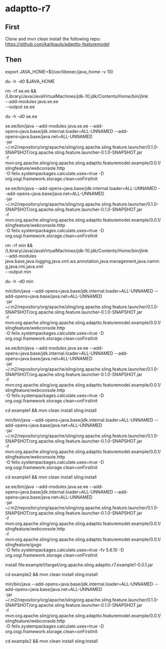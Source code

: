 # adaptto-r7

## First

Clone and mvn clean install the following repo: https://github.com/karlpauls/adaptto-featuremodel

## Then

export JAVA_HOME=$(/usr/libexec/java_home -v 10)

du -h -d0 $JAVA_HOME

rm -rf se.ee && \
/Library/Java/JavaVirtualMachines/jdk-10.jdk/Contents/Home/bin/jlink \
  --add-modules java.se.ee \
  --output se.ee

du -h -d0 se.ee

se.ee/bin/java --add-modules java.se.ee --add-opens=java.base/jdk.internal.loader=ALL-UNNAMED --add-opens=java.base/java.net=ALL-UNNAMED \
  -jar ~/.m2/repository/org/apache/sling/org.apache.sling.feature.launcher/0.1.0-SNAPSHOT/org.apache.sling.feature.launcher-0.1.0-SNAPSHOT.jar \
  -f mvn:org.apache.sling/org.apache.sling.adaptto.featuremodel.example/0.0.1/slingfeature/webconsole.http \
  -D felix.systempackages.calculate.uses=true -D org.osgi.framework.storage.clean=onFirstInit

se.ee/bin/java --add-opens=java.base/jdk.internal.loader=ALL-UNNAMED --add-opens=java.base/java.net=ALL-UNNAMED \
  -jar ~/.m2/repository/org/apache/sling/org.apache.sling.feature.launcher/0.1.0-SNAPSHOT/org.apache.sling.feature.launcher-0.1.0-SNAPSHOT.jar \
  -f mvn:org.apache.sling/org.apache.sling.adaptto.featuremodel.example/0.0.1/slingfeature/webconsole.http \
  -D felix.systempackages.calculate.uses=true -D org.osgi.framework.storage.clean=onFirstInit

rm -rf min && \
/Library/Java/JavaVirtualMachines/jdk-10.jdk/Contents/Home/bin/jlink \
  --add-modules java.base,java.logging,java.xml.ws.annotation,java.management,java.naming,java.rmi,java.xml \
  --output min

du -h -d0 min

min/bin/java --add-opens=java.base/jdk.internal.loader=ALL-UNNAMED --add-opens=java.base/java.net=ALL-UNNAMED \
  -jar ~/.m2/repository/org/apache/sling/org.apache.sling.feature.launcher/0.1.0-SNAPSHOT/org.apache.sling.feature.launcher-0.1.0-SNAPSHOT.jar \
  -f mvn:org.apache.sling/org.apache.sling.adaptto.featuremodel.example/0.0.1/slingfeature/webconsole.http \
  -D felix.systempackages.calculate.uses=true -D org.osgi.framework.storage.clean=onFirstInit

se.ee/bin/java --add-modules java.se.ee --add-opens=java.base/jdk.internal.loader=ALL-UNNAMED --add-opens=java.base/java.net=ALL-UNNAMED \
  -jar ~/.m2/repository/org/apache/sling/org.apache.sling.feature.launcher/0.1.0-SNAPSHOT/org.apache.sling.feature.launcher-0.1.0-SNAPSHOT.jar \
  -f mvn:org.apache.sling/org.apache.sling.adaptto.featuremodel.example/0.0.1/slingfeature/webconsole.http \
  -D felix.systempackages.calculate.uses=true -D org.osgi.framework.storage.clean=onFirstInit

cd example1 && mvn clean install sling:install

min/bin/java --add-opens=java.base/jdk.internal.loader=ALL-UNNAMED --add-opens=java.base/java.net=ALL-UNNAMED \
  -jar ~/.m2/repository/org/apache/sling/org.apache.sling.feature.launcher/0.1.0-SNAPSHOT/org.apache.sling.feature.launcher-0.1.0-SNAPSHOT.jar \
  -f mvn:org.apache.sling/org.apache.sling.adaptto.featuremodel.example/0.0.1/slingfeature/webconsole.http \
  -D felix.systempackages.calculate.uses=true -D org.osgi.framework.storage.clean=onFirstInit

cd example1 && mvn clean install sling:install

se.ee/bin/java --add-modules java.se.ee --add-opens=java.base/jdk.internal.loader=ALL-UNNAMED --add-opens=java.base/java.net=ALL-UNNAMED \
  -jar ~/.m2/repository/org/apache/sling/org.apache.sling.feature.launcher/0.1.0-SNAPSHOT/org.apache.sling.feature.launcher-0.1.0-SNAPSHOT.jar \
  -f mvn:org.apache.sling/org.apache.sling.adaptto.featuremodel.example/0.0.1/slingfeature/webconsole.http \
  -f mvn:org.apache.sling/org.apache.sling.adaptto.featuremodel.example/0.0.1/slingfeature/gogo \
  -D felix.systempackages.calculate.uses=true -fv 5.6.10 -D org.osgi.framework.storage.clean=onFirstInit

install file:example1/target/org.apache.sling.adaptto.r7.example1-0.0.1.jar 

cd example2 && mvn clean install sling:install

min/bin/java --add-opens=java.base/jdk.internal.loader=ALL-UNNAMED --add-opens=java.base/java.net=ALL-UNNAMED \
  -jar ~/.m2/repository/org/apache/sling/org.apache.sling.feature.launcher/0.1.0-SNAPSHOT/org.apache.sling.feature.launcher-0.1.0-SNAPSHOT.jar \
  -f mvn:org.apache.sling/org.apache.sling.adaptto.featuremodel.example/0.0.1/slingfeature/webconsole.http \
  -D felix.systempackages.calculate.uses=true -D org.osgi.framework.storage.clean=onFirstInit

cd example2 && mvn clean install sling:install
